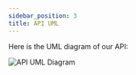 ```yaml
---
sidebar_position: 3
title: API UML
--- 
```


Here is the UML diagram of our API:

![API UML Diagram](/img/uml.svg)